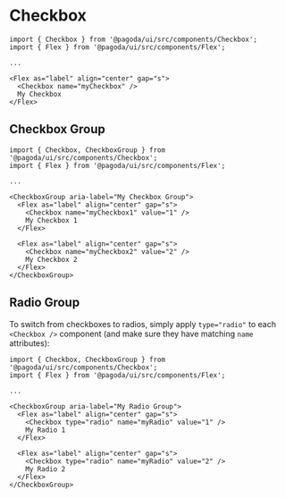 # Checkbox

```tsx
import { Checkbox } from '@pagoda/ui/src/components/Checkbox';
import { Flex } from '@pagoda/ui/src/components/Flex';

...

<Flex as="label" align="center" gap="s">
  <Checkbox name="myCheckbox" />
  My Checkbox
</Flex>
```

## Checkbox Group

```tsx
import { Checkbox, CheckboxGroup } from '@pagoda/ui/src/components/Checkbox';
import { Flex } from '@pagoda/ui/src/components/Flex';

...

<CheckboxGroup aria-label="My Checkbox Group">
  <Flex as="label" align="center" gap="s">
    <Checkbox name="myCheckbox1" value="1" />
    My Checkbox 1
  </Flex>

  <Flex as="label" align="center" gap="s">
    <Checkbox name="myCheckbox2" value="2" />
    My Checkbox 2
  </Flex>
</CheckboxGroup>
```

## Radio Group

To switch from checkboxes to radios, simply apply `type="radio"` to each `<Checkbox />` component (and make sure they have matching `name` attributes):

```tsx
import { Checkbox, CheckboxGroup } from '@pagoda/ui/src/components/Checkbox';
import { Flex } from '@pagoda/ui/src/components/Flex';

...

<CheckboxGroup aria-label="My Radio Group">
  <Flex as="label" align="center" gap="s">
    <Checkbox type="radio" name="myRadio" value="1" />
    My Radio 1
  </Flex>

  <Flex as="label" align="center" gap="s">
    <Checkbox type="radio" name="myRadio" value="2" />
    My Radio 2
  </Flex>
</CheckboxGroup>
```
